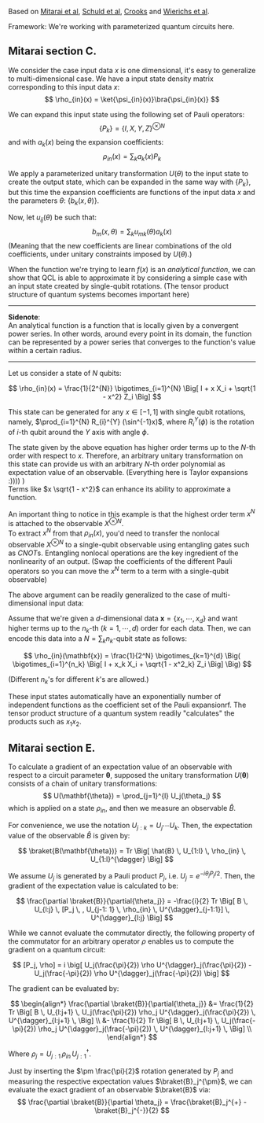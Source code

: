 Based on [Mitarai et al](https://arxiv.org/abs/1803.00745), [Schuld et al](https://arxiv.org/abs/1811.11184), [Crooks](https://arxiv.org/abs/1905.13311) and [Wierichs et al](https://quantum-journal.org/papers/q-2022-03-30-677/).


Framework: We're working with parameterized quantum circuits here.

## Mitarai section C.
We consider the case input data $x$ is one dimensional, it's easy to generalize to multi-dimensional case.
We have a input state density matrix corresponding to this input data $x$:
$$
\rho_{in}(x) = \ket{\psi_{in}(x)}\bra{\psi_{in}(x)}
$$

We can expand this input state using the following set of Pauli operators:
$$
\{P_k\} = \{ I, X, Y, Z\}^{\otimes N}
$$
and with $a_k(x)$ being the expansion coefficients:
$$
\rho_{in}(x) = \sum_{k} a_k(x) P_k 
$$

We apply a parameterized unitary transformation $U(\theta)$ to the input state to create the output state, which can be expanded in the same way with $\{P_k\}$, but this time the expansion coefficients are functions of the input data $x$ and the parameters $\theta$: $\{b_k(x, \theta)\}$.

Now, let $u_{ij}(\theta)$ be such that:
$$
b_{m}(x, \theta) = \sum_{k} u_{mk}(\theta) a_k(x)
$$
(Meaning that the new coefficients are linear combinations of the old coefficients, under unitary constraints imposed by $U(\theta)$.)

When the function we're trying to learn $f(x)$ is an _analytical function_, we can show that QCL is able to approximate it by considering a simple case with an input state created by single-qubit rotations. (The tensor product structure of quantum systems becomes important here)

---

**Sidenote**: \
An analytical function is a function that is locally given by a convergent power series. In other words, around every point in its domain, the function can be represented by a power series that converges to the function's value within a certain radius.

---

Let us consider a state of $N$ qubits:

$$
\rho_{in}(x) = \frac{1}{2^{N}} \bigotimes_{i=1}^{N} \Big[ I + x X_i + \sqrt{1 - x^2} Z_i \Big]
$$

This state can be generated for any $x \in [-1, 1]$ with single qubit rotations, namely, $\prod_{i=1}^{N} R_{i}^{Y} (\sin^{-1}x)$, where $R_{i}^{Y}(\phi)$ is the rotation of $i$-th qubit around the $Y$ axis with angle $\phi$.

The state given by the above equation has higher order terms up to the $N$-th order with respect to $x$. Therefore, an arbitrary unitary transformation on this state can provide us with an arbitrary $N$-th order polynomial as expectation value of an observable. (Everything here is Taylor expansions :)))) ) \
Terms like $x \sqrt{1 - x^2}$ can enhance its ability to approximate a function.

An important thing to notice in this example is that the highest order term $x^N$ is attached to the observable $X^{\otimes N}$. \
To extract $x^N$ from that $\rho_{in}(x)$, you'd need to transfer the nonlocal observable $X^{\otimes N}$ to a single-qubit observable using entangling gates such as $CNOT$s. Entangling nonlocal operations are the key ingredient of the nonlinearity of an output. (Swap the coefficients of the different Pauli operators so you can move the $x^N$ term to a term with a single-qubit observable)

The above argument can be readily generalized to the case of multi-dimensional input data:

Assume that we're given a $d$-dimensional data $\mathbf{x} = \{x_1, \cdots, x_d\}$ and want higher terms up to the $n_k$-th ($k = 1, \cdots, d$) order for each data. Then, we can encode this data into a $N = \sum_{k} n_k$-qubit state as follows:

$$
\rho_{in}(\mathbf{x}) = \frac{1}{2^N} \bigotimes_{k=1}^{d} \Big( \bigotimes_{i=1}^{n_k} \Big[ I + x_k X_i + \sqrt{1 - x^2_k} Z_i \Big] \Big)
$$

(Different $n_k$'s for different $k$'s are allowed.)

These input states automatically have an exponentially number of independent functions as the coefficient set of the Pauli expansionrf. The tensor product structure of a quantum system readily "calculates" the products such as $x_1 x_2$.

## Mitarai section E.

To calculate a gradient of an expectation value of an observable with respect to a circuit parameter $\mathbf{\theta}$, supposed the unitary transformation $U(\mathbf{\theta})$ consists of a chain of unitary transformations: 
$$
U(\mathbf{\theta}) = \prod_{j=1}^{l} U_j(\theta_j)
$$ 
which is applied on a state $\rho_{in}$, and then we measure an observable $\hat{B}$.

For convenience, we use the notation $U_{j:k} = U_j \cdots U_k$. Then, the expectation value of the observable $\hat{B}$ is given by:

$$
\braket{B(\mathbf{\theta})} = Tr \Big[ \hat{B} \, U_{1:l} \, \rho_{in} \, U_{1:l}^{\dagger} \Big]
$$

We assume $U_j$ is generated by a Pauli product $P_j$, i.e. $U_j = e^{-i \theta_j P_j/2}$. Then, the gradient of the expectation value is calculated to be:

$$
\frac{\partial \braket{B}}{\partial{\theta_j}} = -\frac{i}{2} Tr \Big[ B \, U_{l:j} \, [P_j \, , U_{j-1: 1} \, \rho_{in} \, U^{\dagger}_{j-1:1}] \, U^{\dagger}_{l:j}  \Big]
$$

While we cannot evaluate the commutator directly, the following property of the commutator for an arbitrary operator $\rho$ enables us to compute the gradient on a quantum circuit:

$$
[P_j, \rho] = i \big[ U_j(\frac{\pi}{2}) \rho U^{\dagger}_j(\frac{\pi}{2})  - U_j(\frac{-\pi}{2}) \rho U^{\dagger}_j(\frac{-\pi}{2}) \big]
$$

The gradient can be evaluated by:

$$
\begin{align*} 
\frac{\partial \braket{B}}{\partial{\theta_j}} 
&= \frac{1}{2} Tr \Big[ B \, U_{l:j+1} \, U_j(\frac{\pi}{2}) \rho_j U^{\dagger}_j(\frac{\pi}{2}) \, U^{\dagger}_{l:j+1} \, \Big] \\
&- \frac{1}{2} Tr \Big[ B \, U_{l:j+1} \, U_j(\frac{-\pi}{2}) \rho_j U^{\dagger}_j(\frac{-\pi}{2}) \, U^{\dagger}_{l:j+1} \, \Big] \\
\end{align*}
$$

Where $\rho_j = U_{j:1} \, \rho_{in} \, U^{\dagger}_{j:1}$.

Just by inserting the $\pm \frac{\pi}{2}$ rotation generated by $P_j$ and measuring the respective expectation values $\braket{B}_j^{\pm}$, we can evaluate the exact gradient of an observable $\braket{B}$ via: 
$$
\frac{\partial \braket{B}}{\partial \theta_j} = \frac{\braket{B}_j^{+} - \braket{B}_j^{-}}{2}
$$